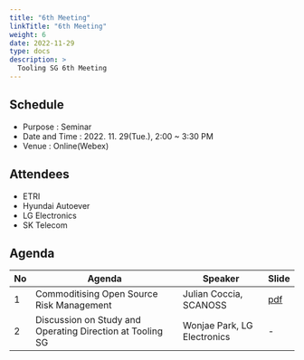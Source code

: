 ```yaml
---
title: "6th Meeting"
linkTitle: "6th Meeting"
weight: 6
date: 2022-11-29
type: docs
description: >
  Tooling SG 6th Meeting
---
```


## Schedule

* Purpose : Seminar
* Date and Time : 2022. 11. 29(Tue.), 2:00 ~ 3:30 PM
* Venue : Online(Webex)

## Attendees
* ETRI
* Hyundai Autoever
* LG Electronics
* SK Telecom

## Agenda
| No | Agenda           | Speaker | Slide |
|----|-----------------|------|------|
| 1  | Commoditising Open Source Risk Management | Julian Coccia, SCANOSS | [pdf](./Session1_SCANOSS.pdf) |
| 2  | Discussion on Study and Operating Direction at Tooling SG | Wonjae Park, LG Electronics | - |